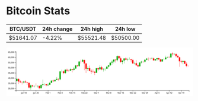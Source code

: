 # Bitcoin Stats

BTC/USDT|24h change|24h high|24h low|
|---|---|---|---|
|$51641.07|-4.22%|$55521.48|$50500.00|

<img src="./chart.svg">
